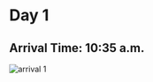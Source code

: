 # Day 1
## Arrival Time: 10:35 a.m.
![arrival 1](Dolphin-shar/Dolphin-shar.github.io/photo_archieve/IMG_4352[1].JPG)